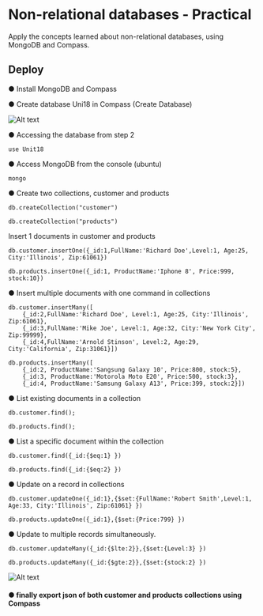 # Non-relational databases - Practical

Apply the concepts learned about non-relational databases, using MongoDB and Compass.

## Deploy
● Install MongoDB and Compass

● Create database Uni18 in Compass (Create Database)

![Alt text](https://res.cloudinary.com/dimgzkmps/image/upload/v1668463923/uni18_lntqpy.png)

● Accessing the database from step 2
```
use Unit18
```
● Access MongoDB from the console (ubuntu)
```
mongo
```

● Create two collections, customer and products
```
db.createCollection("customer")

db.createCollection("products")
```
Insert 1 documents in customer and products
```
db.customer.insertOne({_id:1,FullName:'Richard Doe',Level:1, Age:25, City:'Illinois', Zip:61061})

db.products.insertOne({_id:1, ProductName:'Iphone 8', Price:999, stock:10})
```

● Insert multiple documents with one command in collections
```
db.customer.insertMany([
	{_id:2,FullName:'Richard Doe', Level:1, Age:25, City:'Illinois', Zip:61061},
	{_id:3,FullName:'Mike Joe', Level:1, Age:32, City:'New York City', Zip:99999},
	{_id:4,FullName:'Arnold Stinson', Level:2, Age:29, City:'California', Zip:31061}])

db.products.insertMany([
	{_id:2, ProductName:'Sangsung Galaxy 10', Price:800, stock:5},
	{_id:3, ProductName:'Motorola Moto E20', Price:500, stock:3},
	{_id:4, ProductName:'Samsung Galaxy A13', Price:399, stock:2}])
```
● List existing documents in a collection
```
db.customer.find();

db.products.find();
```
● List a specific document within the collection
```
db.customer.find({_id:{$eq:1} })

db.products.find({_id:{$eq:2} })
```
● Update on a record in collections
```
db.customer.updateOne({_id:1},{$set:{FullName:'Robert Smith',Level:1, Age:33, City:'Illinois', Zip:61061} })

db.products.updateOne({_id:1},{$set:{Price:799} })
```
● Update to multiple records simultaneously.
```
db.customer.updateMany({_id:{$lte:2}},{$set:{Level:3} })

db.products.updateMany({_id:{$gte:2}},{$set:{stock:2} })
```
![Alt text](https://res.cloudinary.com/dimgzkmps/image/upload/v1668463936/mongo_fz68b4.png)
#### ● finally export json of both customer and products collections using Compass
